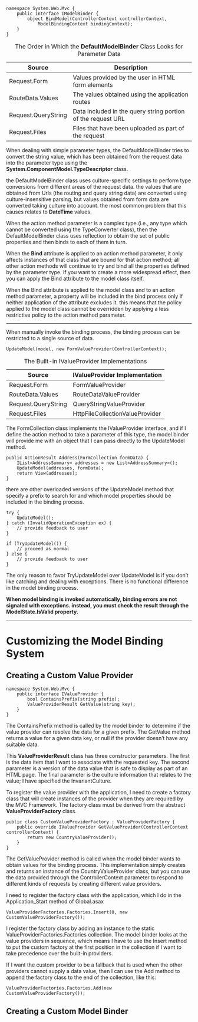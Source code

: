     namespace System.Web.Mvc {
        public interface IModelBinder {
            object BindModel(ControllerContext controllerContext,
                ModelBindingContext bindingContext);
        }
    }


<table>
    <caption>The Order in Which the <strong>DefaultModelBinder</strong> Class Looks for Parameter Data</caption>
    <thead>
        <tr>
            <th>Source</th>
            <th>Description</th>
        </tr>
    </thead>
    <tbody>
        <tr>
            <td>Request.Form</td>
            <td>Values provided by the user in HTML form elements</td>
        </tr>
        <tr>
            <td>RouteData.Values</td>
            <td>The values obtained using the application routes</td>
        </tr>
        <tr>
            <td>Request.QueryString</td>
            <td>Data included in the query string portion of the request URL</td>
        </tr>
        <tr>
            <td>Request.Files</td>
            <td>Files that have been uploaded as part of the request </td>
        </tr>
    </tbody>
</table>


When dealing with simple parameter types, the DefaultModelBinder tries to convert the string value, which has been
obtained from the request data into the parameter type using the **System.ComponentModel.TypeDescriptor** class.

the DefaultModelBinder class uses culture-specific settings to perform type conversions from different areas of
the request data. the values that are obtained from Urls (the routing and query string data) are converted using
culture-insensitive parsing, but values obtained from form data are converted taking culture into account.
the most common problem that this causes relates to **DateTime** values.

When the action method parameter is a complex type (i.e., any type which cannot be converted using the
TypeConverter class), then the DefaultModelBinder class uses reflection to obtain the set of public properties and
then binds to each of them in turn.

When the **Bind** attribute is applied to an action method parameter, it only affects instances of that class that are
bound for that action method; all other action methods will continue to try and bind all the properties defined by the
parameter type. If you want to create a more widespread effect, then you can apply the Bind attribute to the model
class itself.

When the Bind attribute is applied to the model class and to an action method parameter, a property will be
included in the bind process only if neither application of the attribute excludes it. this means that the policy applied to
the model class cannot be overridden by applying a less restrictive policy to the action method parameter.

---------------------------------

When manually invoke the binding process, the binding process can be restricted to a single source of data.


    UpdateModel(model, new FormValueProvider(ControllerContext));


<table>
    <caption>The Built-in IValueProvider Implementations</caption>
    <thead>
        <tr>
            <th>Source</th>
            <th>IValueProvider Implementation</th>
        </tr>
    </thead>
    <tbody>
        <tr>
            <td>Request.Form</td>
            <td>FormValueProvider</td>
        </tr>
        <tr>
            <td>RouteData.Values</td>
            <td>RouteDataValueProvider</td>
        </tr>
        <tr>
            <td>Request.QueryString</td>
            <td>QueryStringValueProvider</td>
        </tr>
        <tr>
            <td>Request.Files</td>
            <td>HttpFileCollectionValueProvider</td>
        </tr>
    </tbody>
</table>


The FormCollection class implements the IValueProvider interface, and if I define the action method to take
a parameter of this type, the model binder will provide me with an object that I can pass directly to the UpdateModel
method.

    public ActionResult Address(FormCollection formData) {
        IList<AddressSummary> addresses = new List<AddressSummary>();
        UpdateModel(addresses, formData);
        return View(addresses);
    }

there are other overloaded versions of the UpdateModel method that specify a prefix to search for and which
model properties should be included in the binding process.


    try {
        UpdateModel();
    } catch (InvalidOperationException ex) {
        // provide feedback to user
    }

    if (TryUpdateModel()) {
        // proceed as normal
    } else {
        // provide feedback to user
    }

The only reason to favor TryUpdateModel over UpdateModel is if you don’t like catching and dealing with
exceptions. There is no functional difference in the model binding process.

**When model binding is invoked automatically, binding errors are not signaled with exceptions. instead, you must
check the result through the ModelState.IsValid property.**

--------------------------------

# Customizing the Model Binding System

## Creating a Custom Value Provider

    namespace System.Web.Mvc {
        public interface IValueProvider {
            bool ContainsPrefix(string prefix);
            ValueProviderResult GetValue(string key);
        }
    }

The ContainsPrefix method is called by the model binder to determine if the value provider can resolve the data
for a given prefix. The GetValue method returns a value for a given data key, or null if the provider doesn’t have any
suitable data.

This **ValueProviderResult** class has three constructor parameters. The
first is the data item that I want to associate with the requested key. The second parameter is a version of the data
value that is safe to display as part of an HTML page. The final parameter is the culture information that relates to the
value; I have specified the InvariantCulture.

To register the value provider with the application, I need to create a factory class that will create instances of
the provider when they are required by the MVC Framework. The factory class must be derived from the abstract
**ValueProviderFactory** class.

    public class CustomValueProviderFactory : ValueProviderFactory {
        public override IValueProvider GetValueProvider(ControllerContext controllerContext) {
            return new CountryValueProvider();
        }
    }

The GetValueProvider method is called when the model binder wants to obtain values for the binding process.
This implementation simply creates and returns an instance of the CountryValueProvider class, but you can use
the data provided through the ControllerContext parameter to respond to different kinds of requests by creating
different value providers.

I need to register the factory class with the application, which I do in the Application_Start method of
Global.asax

    ValueProviderFactories.Factories.Insert(0, new CustomValueProviderFactory());

I register the factory class by adding an instance to the static ValueProviderFactories.Factories collection.
The model binder looks at the value providers in sequence, which means I have to use the Insert method to put the
custom factory at the first position in the collection if I want to take precedence over the built-in providers.

If I want the custom provider to be a fallback that is used when the other providers cannot supply a data value,
then I can use the Add method to append the factory class to the end of the collection, like this:

    ValueProviderFactories.Factories.Add(new CustomValueProviderFactory());

## Creating a Custom Model Binder

